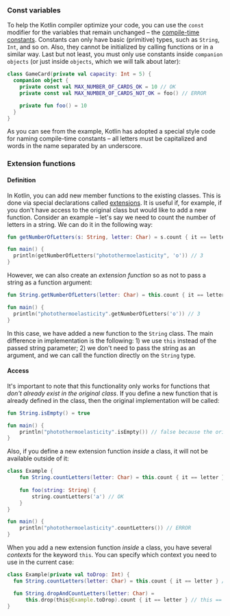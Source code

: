 ### Const variables

To help the Kotlin compiler optimize your code, you can use the `const` modifier for the variables that remain unchanged – the [compile-time constants](https://kotlinlang.org/docs/properties.html#compile-time-constants).
Constants can only have basic (primitive) types, such as `String`, `Int`, and so on.
Also, they cannot be initialized by calling functions or in a similar way.
Last but not least, you must only use constants inside `companion objects` (or just inside `objects`, which we will talk about later):

```kotlin
class GameCard(private val capacity: Int = 5) {
  companion object {
    private const val MAX_NUMBER_OF_CARDS_OK = 10 // OK
    private const val MAX_NUMBER_OF_CARDS_NOT_OK = foo() // ERROR

    private fun foo() = 10
  }
}
```

As you can see from the example, Kotlin has adopted a special style code for naming compile-time constants – all letters must be capitalized and words in the name separated by an underscore.

### Extension functions

#### Definition

In Kotlin, you can add new member functions to the existing classes. This is done via special declarations called [extensions](https://kotlinlang.org/docs/extensions.html).
It is useful if, for example, if you don't have access to the original class but would like to add a new function.
Consider an example – let's say we need to count the number of letters in a string. We can do it in the following way:

```kotlin
fun getNumberOfLetters(s: String, letter: Char) = s.count { it == letter }

fun main() {
  println(getNumberOfLetters("photothermoelasticity", 'o')) // 3
}
```

However, we can also create an _extension function_ so as not to pass a string as a function argument:
```kotlin
fun String.getNumberOfLetters(letter: Char) = this.count { it == letter }

fun main() {
  println("photothermoelasticity".getNumberOfLetters('o')) // 3
}
```

In this case, we have added a new function to the `String` class.
The main difference in implementation is the following: 1) we use `this` instead of the passed string parameter; 2) we don't need to pass the string as an argument, and we
can call the function directly on the `String` type.

#### Access

It's important to note that this functionality only works for functions that _don't already exist in the original class_.
If you define a new function that is already defined in the class, then the original implementation will be called:

```kotlin
fun String.isEmpty() = true

fun main() {
    println("photothermoelasticity".isEmpty()) // false because the original isEmpty function was called
}
```

Also, if you define a new extension function _inside_ a class, it will not be available outside of it:

```kotlin
class Example {
    fun String.countLetters(letter: Char) = this.count { it == letter }
    
    fun foo(string: String) {
        string.countLetters('a') // OK
    }
}

fun main() {
    println("photothermoelasticity".countLetters()) // ERROR
}
```

<div class="hint" title="Several `this` inside one class">

When you add a new extension function _inside_ a class, you have several _contexts_ for the keyword `this`.
You can specify which context you need to use in the current case:

  ```kotlin
  class Example(private val toDrop: Int) {
    fun String.countLetters(letter: Char) = this.count { it == letter } // this == String
  
    fun String.dropAndCountLetters(letter: Char) = 
        this.drop(this@Example.toDrop).count { it == letter } // this == String, this@Example == Example
  }
  ```
</div>
